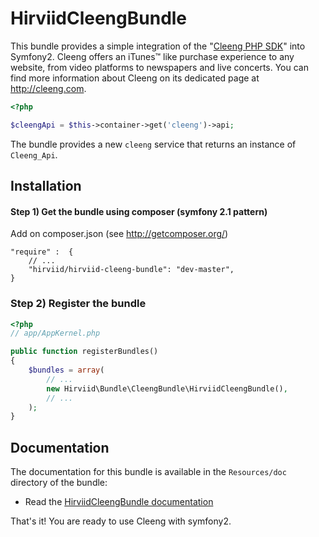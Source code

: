 HirviidCleengBundle
============

This bundle provides a simple integration of the "[Cleeng PHP SDK](https://github.com/Cleeng/cleeng-php-sdk)" into Symfony2.
Cleeng offers an iTunes™ like purchase experience to any website, from video platforms to newspapers and live concerts. You can find more
information about Cleeng on its dedicated page at
http://cleeng.com.

```php
<?php

$cleengApi = $this->container->get('cleeng')->api;
```

The bundle provides a new `cleeng` service that returns an instance of
`Cleeng_Api`.

## Installation

#### Step 1) Get the bundle using composer (symfony 2.1 pattern)

Add on composer.json (see http://getcomposer.org/)

    "require" :  {
        // ...
        "hirviid/hirviid-cleeng-bundle": "dev-master",
    }

### Step 2) Register the bundle
```php
<?php
// app/AppKernel.php

public function registerBundles()
{
    $bundles = array(
        // ...
        new Hirviid\Bundle\CleengBundle\HirviidCleengBundle(),
        // ...
    );
}
```
## Documentation

The documentation for this bundle is available in the `Resources/doc` directory of the bundle:

* Read the [HirviidCleengBundle documentation](https://github.com/hirviid/CleengBundle/tree/master/Resources/doc/index.md)


That's it! You are ready to use Cleeng with symfony2.
